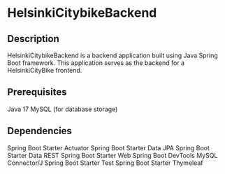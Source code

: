 # HelsinkiCitybikeBackend

## Description
HelsinkiCitybikeBackend is a backend application built using Java Spring Boot framework. This application serves as the backend for a HelsinkiCityBike frontend.

## Prerequisites
Java 17
MySQL (for database storage)

## Dependencies
Spring Boot Starter Actuator
Spring Boot Starter Data JPA
Spring Boot Starter Data REST
Spring Boot Starter Web
Spring Boot DevTools
MySQL Connector/J
Spring Boot Starter Test
Spring Boot Starter Thymeleaf